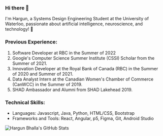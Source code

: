 ### Hi there 👋

I'm Hargun, a Systems Design Engineering Student at the University of Waterloo, passionate about artificial intelligence, neuroscience, and technology! 🧠

### Previous Experience:
1. Software Developer at RBC in the Summer of 2022
1. Google's Computer Science Summer Institute (CSSI) Scholar from the Summer of 2021.
2. Innovation Developer at the Royal Bank of Canada (RBC) in the Summer of 2020 and Summer of 2021.
3. Data Analyst Intern at the Canadian Women's Chamber of Commerce (CanWCC) in the Summer of 2019.
4. SHAD Ambassador and Alumni from SHAD Lakehead 2019.

### Technical Skills:
- Languages: Javascript, Java, Python, HTML/CSS, Bootstrap
- Frameworks and Tools: React, Angular, p5, Figma, Git, Android Studio

![Hargun Bhalla's GitHub Stats](https://github-readme-stats.vercel.app/api?username=HargunBhalla&theme=dark)
